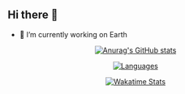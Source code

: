 ## Hi there 👋

- 🔭 I’m currently working on Earth


<div align="center">

  [![Anurag's GitHub stats](https://github-readme-stats.vercel.app/api?username=jaylaelike&show_icons=true)](https://github.com/jaylaelike/github-readme-stats)
  
  [![Languages](https://github-readme-stats.vercel.app/api/top-langs/?username=jaylaelike&layout=compact&langs_count=10&hide_border=true&custom_title=Languages&bg_color=00000000&hide=PHP)](https://github.com/jaylaelike)
  
  [![Wakatime Stats](https://github-readme-stats.vercel.app/api/wakatime/?username=jaylaelike&layout=compact&langs_count=16&hide_border=true&custom_title=Wakatime&bg_color=00000000&hide=PHP)](https://wakatime.com/@jaylaelike)

</div>
